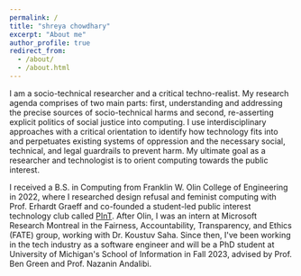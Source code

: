 ```yaml
---
permalink: /
title: "shreya chowdhary"
excerpt: "About me"
author_profile: true
redirect_from: 
  - /about/
  - /about.html
---
```


I am a socio-technical researcher and a critical techno-realist. My research agenda comprises of two main parts: first, understanding and addressing the precise sources of socio-technical harms and second, re-asserting explicit politics of social justice into computing. I use interdisciplinary approaches with a critical orientation to identify how technology fits into and perpetuates existing systems of oppression and the necessary social, technical, and legal guardrails to prevent harm. My ultimate goal as a researcher and technologist is to orient computing towards the public interest.

I received a B.S. in Computing from Franklin W. Olin College of Engineering in 2022, where I researched design refusal and feminist computing with Prof. Erhardt Graeff and co-founded a student-led public interest technology club called [PInT](pint.olin.edu). After Olin, I was an intern at Microsoft Research Montreal in the Fairness, Accountability, Transparency, and Ethics (FATE) group, working with Dr. Koustuv Saha. Since then, I've been working in the tech industry as a software engineer and will be a PhD student at University of Michigan's School of Information in Fall 2023, advised by Prof. Ben Green and Prof. Nazanin Andalibi.
